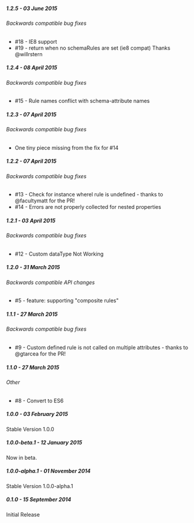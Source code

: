##### 1.2.5 - 03 June 2015

###### Backwards compatible bug fixes
- #18 - IE8 support
- #19 - return when no schemaRules are set (ie8 compat) Thanks @willrstern

##### 1.2.4 - 08 April 2015

###### Backwards compatible bug fixes
- #15 - Rule names conflict with schema-attribute names

##### 1.2.3 - 07 April 2015

###### Backwards compatible bug fixes
- One tiny piece missing from the fix for #14

##### 1.2.2 - 07 April 2015

###### Backwards compatible bug fixes
- #13 - Check for instance wherel rule is undefined - thanks to @facultymatt for the PR!
- #14 - Errors are not properly collected for nested properties

##### 1.2.1 - 03 April 2015

###### Backwards compatible bug fixes
- #12 - Custom dataType Not Working

##### 1.2.0 - 31 March 2015

###### Backwards compatible API changes
- #5 - feature: supporting "composite rules"

##### 1.1.1 - 27 March 2015

###### Backwards compatible bug fixes
- #9 - Custom defined rule is not called on multiple attributes - thanks to @gtarcea for the PR!

##### 1.1.0 - 27 March 2015

###### Other
- #8 - Convert to ES6

##### 1.0.0 - 03 February 2015

Stable Version 1.0.0

##### 1.0.0-beta.1 - 12 January 2015

Now in beta.

##### 1.0.0-alpha.1 - 01 November 2014

Stable Version 1.0.0-alpha.1

##### 0.1.0 - 15 September 2014

Initial Release
